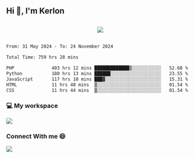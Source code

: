 ## Hi 👋, I'm Kerlon

<p align="center" style="margin: 30px;">
 
 <img src="https://skillicons.dev/icons?i=html,css,bootstrap,js,nodejs,jquery,python,flask,php,mysql,lua,sqlite,firebase">


</p>
<!--START_SECTION:waka-->

```txt
From: 31 May 2024 - To: 24 November 2024

Total Time: 759 hrs 28 mins

PHP              403 hrs 12 mins █████████████▒░░░░░░░░░░░   52.68 %
Python           180 hrs 13 mins ██████░░░░░░░░░░░░░░░░░░░   23.55 %
JavaScript       117 hrs 10 mins ███▓░░░░░░░░░░░░░░░░░░░░░   15.31 %
HTML             11 hrs 48 mins  ▒░░░░░░░░░░░░░░░░░░░░░░░░   01.54 %
CSS              11 hrs 44 mins  ▒░░░░░░░░░░░░░░░░░░░░░░░░   01.54 %
```

<!--END_SECTION:waka-->


<p align="center">
 <h3>💻 My workspace</h3>
    <img src="https://skillicons.dev/icons?i=mint" />
</p>

<p align="center">
 <h3>Connect With me 😄</h3> 
    <a href="https://www.linkedin.com/in/kerlon-fernandes"><img src="https://skillicons.dev/icons?i=linkedin" />
  </a>
</p>



